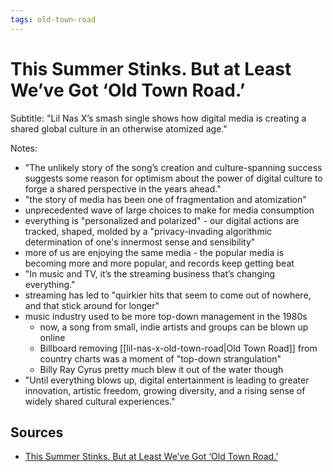 ```yaml
---
tags: old-town-road
---
```


# This Summer Stinks. But at Least We’ve Got ‘Old Town Road.’

Subtitle: "Lil Nas X’s smash single shows how digital media is creating a shared global culture in an otherwise atomized age."

Notes:

- "The unlikely story of the song’s creation and culture-spanning success suggests some reason for optimism about the power of digital culture to forge a shared perspective in the years ahead."
- "the story of media has been one of fragmentation and atomization"
- unprecedented wave of large choices to make for media consumption
- everything is "personalized and polarized" - our digital actions are tracked, shaped, molded by a "privacy-invading algorithmic determination of one's innermost sense and sensibility"
- more of us are enjoying the same media - the popular media is becoming more and more popular, and records keep getting beat
- "In music and TV, it’s the streaming business that’s changing everything."
- streaming has led to "quirkier hits that seem to come out of nowhere, and that stick around for longer"
- music industry used to be more top-down management in the 1980s
  - now, a song from small, indie artists and groups can be blown up online
  - Billboard removing [[lil-nas-x-old-town-road|Old Town Road]] from country charts was a moment of "top-down strangulation"
  - Billy Ray Cyrus pretty much blew it out of the water though
- "Until everything blows up, digital entertainment is leading to greater innovation, artistic freedom, growing diversity, and a rising sense of widely shared cultural experiences."

## Sources

- [This Summer Stinks. But at Least We’ve Got ‘Old Town Road.’](https://www.nytimes.com/2019/08/07/opinion/old-town-road.html)
